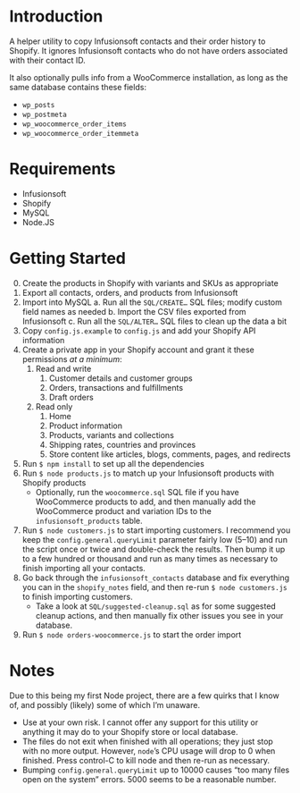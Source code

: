 # Introduction

A helper utility to copy Infusionsoft contacts and their order history to Shopify. It ignores Infusionsoft contacts who do not have orders associated with their contact ID.

It also optionally pulls info from a WooCommerce installation, as long as the same database contains these fields:

- `wp_posts`
- `wp_postmeta`
- `wp_woocommerce_order_items`
- `wp_woocommerce_order_itemmeta`

# Requirements

- Infusionsoft
- Shopify
- MySQL
- Node.JS

# Getting Started

0. Create the products in Shopify with variants and SKUs as appropriate
1. Export all contacts, orders, and products from Infusionsoft
2. Import into MySQL
    a. Run all the `SQL/CREATE…` SQL files; modify custom field names as needed
    b. Import the CSV files exported from Infusionsoft
    c. Run all the `SQL/ALTER…` SQL files to clean up the data a bit
3. Copy `config.js.example` to `config.js` and add your Shopify API information
4. Create a private app in your Shopify account and grant it these permissions *at a minimum*:
    1. Read and write
        1. Customer details and customer groups
        1. Orders, transactions and fulfillments
        1. Draft orders
    2. Read only
        1. Home
        1. Product information
        1. Products, variants and collections
        1. Shipping rates, countries and provinces
        1. Store content like articles, blogs, comments, pages, and redirects
5. Run `$ npm install` to set up all the dependencies
6. Run `$ node products.js` to match up your Infusionsoft products with Shopify products
    - Optionally, run the `woocommerce.sql` SQL file if you have WooCommerce products to add, and then manually add the WooCommerce product and variation IDs to the `infusionsoft_products` table.
7. Run `$ node customers.js` to start importing customers. I recommend you keep the `config.general.queryLimit` parameter fairly low (5–10) and run the script once or twice and double-check the results. Then bump it up to a few hundred or thousand and run as many times as necessary to finish importing all your contacts.
8. Go back through the `infusionsoft_contacts` database and fix everything you can in the `shopify_notes` field, and then re-run `$ node customers.js` to finish importing customers.
    - Take a look at `SQL/suggested-cleanup.sql` as for some suggested cleanup actions, and then manually fix other issues you see in your database.
9. Run `$ node orders-woocommerce.js` to start the order import

# Notes

Due to this being my first Node project, there are a few quirks that I know of, and possibly (likely) some of which I’m unaware.

- Use at your own risk. I cannot offer any support for this utility or anything it may do to your Shopify store or local database.
- The files do not exit when finished with all operations; they just stop with no more output. However, `node`’s CPU usage will drop to 0 when finished. Press control-C to kill node and then re-run as necessary.
- Bumping `config.general.queryLimit` up to 10000 causes “too many files open on the system” errors. 5000 seems to be a reasonable number.
